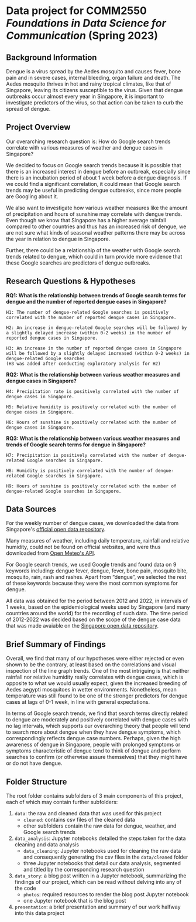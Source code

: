 # Data project for COMM2550 _Foundations in Data Science for Communication_ (Spring 2023)

## Background Information

Dengue is a virus spread by the Aedes mosquito and causes fever, bone pain and in severe cases, internal bleeding, organ failure and death. The Aedes mosquito thrives in hot and rainy tropical climates, like that of Singapore, leaving its citizens susceptible to the virus. Given that dengue outbreaks occur almost every year in Singapore, it is important to investigate predictors of the virus, so that action can be taken to curb the spread of dengue.

## Project Overview

Our overarching research question is: How do Google search trends correlate with various measures of weather and dengue cases in Singapore?

We decided to focus on Google search trends because it is possible that there is an increased interest in dengue before an outbreak, especially since there is an incubation period of about 1 week before a dengue diagnosis. If we could find a significant correlation, it could mean that Google search trends may be useful in predicting dengue outbreaks, since more people are Googling about it.

We also want to investigate how various weather measures like the amount of precipitation and hours of sunshine may correlate with dengue trends. Even though we know that Singapore has a higher average rainfall compared to other countries and thus has an increased risk of dengue, we are not sure what kinds of seasonal weather patterns there may be across the year in relation to dengue in Singapore.

Further, there could be a relationship of the weather with Google search trends related to dengue, which could in turn provide more evidence that these Google searches are predictors of dengue outbreaks.

## Research Questions & Hypotheses

**RQ1: What is the relationship between trends of Google search terms for dengue and the number of reported dengue cases in Singapore?**  
```
H1: The number of dengue-related Google searches is positively correlated with the number of reported dengue cases in Singapore.  

H2: An increase in dengue-related Google searches will be followed by a slightly delayed increase (within 0-2 weeks) in the number of reported dengue cases in Singapore.  

H3: An increase in the number of reported dengue cases in Singapore will be followed by a slightly delayed increased (within 0-2 weeks) in dengue-related Google searches  
(H3 was added after conducting exploratory analysis for H2)
```

**RQ2: What is the relationship between various weather measures and dengue cases in Singapore?**
```
H4: Precipitation rate is positively correlated with the number of dengue cases in Singapore.

H5: Relative humidity is positively correlated with the number of dengue cases in Singapore.

H6: Hours of sunshine is positively correlated with the number of dengue cases in Singapore.
```

**RQ3: What is the relationship between various weather measures and trends of Google search terms for dengue in Singapore?**
```
H7: Precipitation is positively correlated with the number of dengue-related Google searches in Singapore.

H8: Humidity is positively correlated with the number of dengue-related Google searches in Singapore.

H9: Hours of sunshine is positively correlated with the number of dengue-related Google searches in Singapore.
```

## Data Sources

For the weekly number of dengue cases, we downloaded the data from Singapore's [official open data repository](data.gov.sg). 

Many measures of weather, including daily temperature, rainfall and relative humidity, could not be found on official websites, and were thus downloaded from [Open Meteo's API](https://open-meteo.com/en/docs/historical-weather-api). 

For Google search trends, we used Google trends and found data on 9 keywords including: dengue fever, dengue, fever, bone pain, mosquito bite, mosquito, rain, rash and rashes. Apart from “dengue”, we selected the rest of these keywords because they were the most common symptoms for dengue.

All data was obtained for the period between 2012 and 2022, in intervals of 1 weeks, based on the epidemiological weeks used by Singapore (and many countries around the world) for the recording of such data. The time period of 2012-2022 was decided based on the scope of the dengue case data that was made avaiable on the [Singapore open data repository](data.gov.sg).


## Brief Summary of Findings
Overall, we find that many of our hypotheses were either rejected or even shown to be the contrary, at least based on the correlations and visual inspection of the line graph trends. One of the most intriguing is that neither rainfall nor relative humidity really correlates with dengue cases, which is opposite to what we would usually expect, given the increased breeding of Aedes aegypti mosquitoes in wetter environments. Nonetheless, mean temperature was still found to be one of the stronger predictors for dengue cases at lags of 0-1 week, in line with general expectations.

In terms of Google search trends, we find that search terms directly related to dengue are moderately and positively correlated with dengue cases with no lag intervals, which supports our overarching theory that people will tend to search more about dengue when they have dengue symptoms, which correspondingly reflects dengue case numbers. Perhaps, given the high awareness of dengue in Singapore, people with prolonged symptoms or symptoms characteristic of dengue tend to think of dengue and perform searches to confirm (or otherwise assure themselves) that they might have or do not have dengue.

## Folder Structure
The root folder contains subfolders of 3 main components of this project, each of which may contain further subfolders:
1. `data`: the raw and cleaned data that was used for this project
    - `cleaned`: contains csv files of the cleaned data
    - other subfolders contain the raw data for dengue, weather, and Google search trends
2. `data_analysis`: Jupyter notebooks detailed the steps taken for the data cleaning and data analysis
    - `data_cleaning`: Jupyter notebooks used for cleaning the raw data and consequently generating the csv files in the `data/cleaned` folder
    - three Jupyter notebooks that detail our data analysis, segmented and titled by the corresponding research question
3. `data_story`: a blog post written in a Jupyter notebook, summarizing the findings of our project, which can be read without delving into any of the code
    - `photos`: required resources to render the blog post Jupyter notebook
    - one Jupyter notebook that is the blog post
4. `presentation`: a brief presentation and summary of our work halfway into this data project